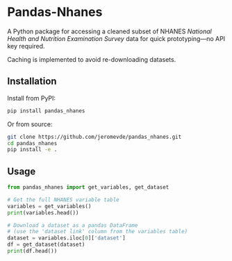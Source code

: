 # Pandas-Nhanes

A Python package for accessing a cleaned subset of NHANES 
*National Health and Nutrition Examination Survey* data for quick prototyping—no API key required.

Caching is implemented to avoid re-downloading datasets.

## Installation

Install from PyPI:

```bash
pip install pandas_nhanes
```

Or from source:

```bash
git clone https://github.com/jeromevde/pandas_nhanes.git
cd pandas_nhanes
pip install -e .
```

## Usage

```python
from pandas_nhanes import get_variables, get_dataset

# Get the full NHANES variable table
variables = get_variables()
print(variables.head())

# Download a dataset as a pandas DataFrame
# (use the 'dataset link' column from the variables table)
dataset = variables.iloc[0]['dataset']
df = get_dataset(dataset)
print(df.head())
```
